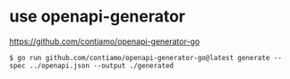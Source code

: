 # use openapi-generator

https://github.com/contiamo/openapi-generator-go

```console
$ go run github.com/contiamo/openapi-generator-go@latest generate --spec ../openapi.json --output ./generated
```